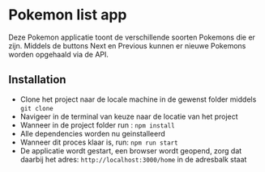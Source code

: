 # Pokemon list app

Deze Pokemon applicatie toont de verschillende soorten Pokemons die er zijn. Middels de buttons Next en Previous kunnen er nieuwe Pokemons worden opgehaald via de API.

## Installation

- Clone het project naar de locale machine in de gewenst folder middels `git clone`
- Navigeer in de terminal van keuze naar de locatie van het project
- Wanneer in de project folder run : `npm install`
- Alle dependencies worden nu geinstalleerd
- Wanneer dit proces klaar is, run: `npm run start`
- De applicatie wordt gestart, een browser wordt geopend, zorg dat daarbij het adres: `http://localhost:3000/home` in de adresbalk staat
